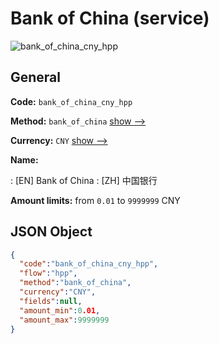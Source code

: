 
# Bank of China (service) 
![bank_of_china_cny_hpp](https://static.openfintech.io/payment_methods/bank_of_china_cny_hpp/logo.svg?w=400&c=v0.59.26#w200)  

## General 
 
**Code:** `bank_of_china_cny_hpp` 
 
**Method:** `bank_of_china` 
 [show -->](/payment-methods/bank_of_china/) 
 
**Currency:** `CNY` [show -->](/currencies/CNY/) 
 
**Name:** 
 
:	[EN] Bank of China 
:	[ZH] 中国银行 
 
**Amount limits:** from `0.01` to `9999999` CNY 

## JSON Object 

```json
{
  "code":"bank_of_china_cny_hpp",
  "flow":"hpp",
  "method":"bank_of_china",
  "currency":"CNY",
  "fields":null,
  "amount_min":0.01,
  "amount_max":9999999
}
```  

